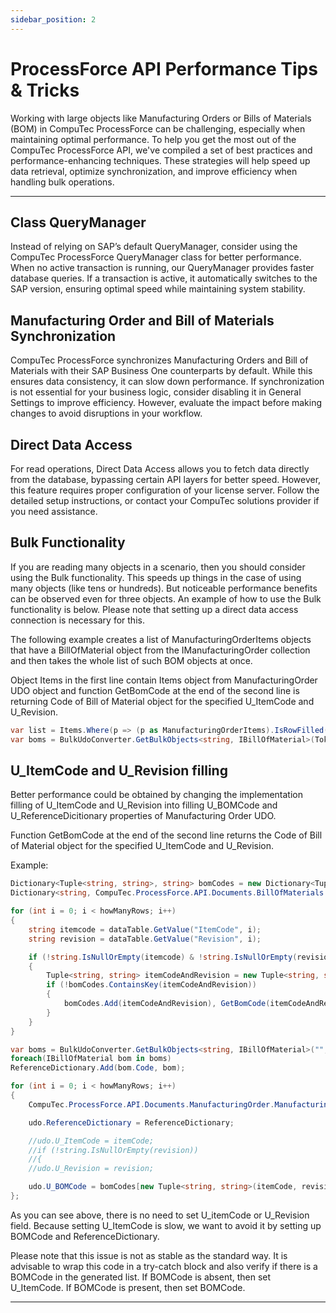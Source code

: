 ```yaml
---
sidebar_position: 2
---
```


# ProcessForce API Performance Tips & Tricks

Working with large objects like Manufacturing Orders or Bills of Materials (BOM) in CompuTec ProcessForce can be challenging, especially when maintaining optimal performance. To help you get the most out of the CompuTec ProcessForce API, we've compiled a set of best practices and performance-enhancing techniques. These strategies will help speed up data retrieval, optimize synchronization, and improve efficiency when handling bulk operations.

---

## Class QueryManager

Instead of relying on SAP’s default QueryManager, consider using the CompuTec ProcessForce QueryManager class for better performance. When no active transaction is running, our QueryManager provides faster database queries. If a transaction is active, it automatically switches to the SAP version, ensuring optimal speed while maintaining system stability.

## Manufacturing Order and Bill of Materials Synchronization

CompuTec ProcessForce synchronizes Manufacturing Orders and Bill of Materials with their SAP Business One counterparts by default. While this ensures data consistency, it can slow down performance. If synchronization is not essential for your business logic, consider disabling it in General Settings to improve efficiency. However, evaluate the impact before making changes to avoid disruptions in your workflow.

## Direct Data Access

For read operations, Direct Data Access allows you to fetch data directly from the database, bypassing certain API layers for better speed. However, this feature requires proper configuration of your license server. Follow the detailed setup instructions, or contact your CompuTec solutions provider if you need assistance.

## Bulk Functionality

If you are reading many objects in a scenario, then you should consider using the Bulk functionality. This speeds up things in the case of using many objects (like tens or hundreds). But noticeable performance benefits can be observed even for three objects.
An example of how to use the Bulk functionality is below. Please note that setting up a direct data access connection is necessary for this.

The following example creates a list of ManufacturingOrderItems objects that have a BillOfMaterial object from the IManufacturingOrder collection and then takes the whole list of such BOM objects at once.

Object Items in the first line contain Items object from ManufacturingOrder UDO object and function GetBomCode at the end of the second line is returning Code of Bill of Material object for the specified U_ItemCode and U_Revision.

```csharp
var list = Items.Where(p => (p as ManufacturingOrderItems).IsRowFilled() && ItemUtils.Technology.BillOfMaterialExists(Token, p.U_ItemCode, p.U_Revision));
var boms = BulkUdoConverter.GetBulkObjects<string, IBillOfMaterial>(Token, ObjectTypes.BillOfMaterial, list.Select(p => GetBomCode(Token, p.U_ItemCode, p.U_Revision)));
```

## U_ItemCode and U_Revision filling

Better performance could be obtained by changing the implementation filling of U_ItemCode and U_Revision into filling U_BOMCode and U_ReferenceDicitionary properties of Manufacturing Order UDO.

Function GetBomCode at the end of the second line returns the Code of Bill of Material object for the specified U_ItemCode and U_Revision.

Example:

```csharp
Dictionary<Tuple<string, string>, string> bomCodes = new Dictionary<Tuple<string, string>, string>();
Dictionary<string, CompuTec.ProcessForce.API.Documents.BillOfMaterials.IBillOfMaterial> ReferenceDictionary = new Dictionary<string, API.Documents.BillOfMaterials.IBillOfMaterial>();

for (int i = 0; i < howManyRows; i++)
{
    string itemcode = dataTable.GetValue("ItemCode", i);
    string revision = dataTable.GetValue("Revision", i);

    if (!string.IsNullOrEmpty(itemcode) & !string.IsNullOrEmpty(revision))
    {
        Tuple<string, string> itemCodeAndRevision = new Tuple<string, string>(itemcode, revision);
        if (!bomCodes.ContainsKey(itemCodeAndRevision))
        {
            bomCodes.Add(itemCodeAndRevision), GetBomCode(itemCodeAndRevision.Item1, itemCodeAndRevision.Item2);
        }
    }
}

var boms = BulkUdoConverter.GetBulkObjects<string, IBillOfMaterial>("", ObjectTypes.BillOfMaterial, bomCodes.Values.Distinct().ToList());
foreach(IBillOfMaterial bom in boms)
ReferenceDictionary.Add(bom.Code, bom);

for (int i = 0; i < howManyRows; i++)
{
    CompuTec.ProcessForce.API.Documents.ManufacturingOrder.ManufacturingOrder udo = UdoFactoryClass.CreateDocument(string.Empty, ObjectTypes.ManufacturingOrder);

    udo.ReferenceDictionary = ReferenceDictionary;

    //udo.U_ItemCode = itemCode;
    //if (!string.IsNullOrEmpty(revision))
    //{
    //udo.U_Revision = revision;

    udo.U_BOMCode = bomCodes[new Tuple<string, string>(itemCode, revision)]
};

```

As you can see above, there is no need to set U_itemCode or U_Revision field. Because setting U_ItemCode is slow, we want to avoid it by setting up BOMCode and ReferenceDictionary.

Please note that this issue is not as stable as the standard way. It is advisable to wrap this code in a try-catch block and also verify if there is a BOMCode in the generated list. If BOMCode is absent, then set U_ItemCode. If BOMCode is present, then set BOMCode.

---

